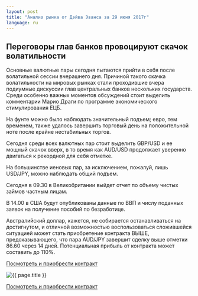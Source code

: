 ```yaml
---
layout: post
title: "Анализ рынка от Дэйва Эванса за 29 июня 2017г"
language: ru
---
```

## Переговоры глав банков провоцируют скачок волатильности

Основные валютные пары сегодня пытаются прийти в себя после волатильной сессии вчерашнего дня. Причиной такого скачка волатильности на мировых рынках стали проходившие вчера подиумные дискуссии глав центральных банков нескольких государств. Среди особенно важных моментов обсуждений стоит выделить комментарии Марио Драги по программе экономического стимулирования ЕЦБ. 

На фунте можно было наблюдать значительный подъем; евро, тем временем, также удалось завершить торговый день на положительной ноте после крайне нестабильных торгов.

Сегодня среди всех валютных пар стоит выделить GBP/USD и ее мощный скачок вверх, в то время как AUD/USD продолжает уверенно двигаться к рекордной для себя отметке.

На большинстве иеновых пар, за исключением, пожалуй, лишь USD/JPY,  можно наблюдать общий подъем.


Сегодня в 09.30 в Великобритании выйдет отчет по объему чистых займов частным лицам.

В 14.00 в США будут опубликованы данные по ВВП и числу поданных заявок на получение пособий по безработице.


Австралийский доллар, кажется, не собирается останавливаться на достигнутом, и отличной возможностью воспользоваться сложившейся ситуацией может стать приобретение контракта ВЫШЕ, предсказывающего, что пара AUD/JPY завершит сделку выше отметки 86.60 через 14 дней. Потенциальная прибыль от контракта может составить до 110%.


<a href="http://record.binary.com/_bivVDfg8lHux76XffYA0JmNd7ZgqdRLk/1/?market=forex&underlying=frxAUDJPY&formname=higherlower&duration_amount=14&duration_units=d&amount=10&amount_type=payout&expiry_type=duration&barrier=86.6&s=1&t=PZfn-W6P37PsNnxnKFWo8Z0co5lt24DG" target="_blank">Посмотреть и приобрести контракт</a>

<img src="{{ site.url }}/images/ru-29-jun-17.png" alt="{{ page.title }}"  title="{{ page.title }}">

<a href="%LINK%%?https://www.binary.com/d/trade.cgi?market=forex&underlying=frxAUDJPY&formname=higherlower&duration_amount=14&duration_units=d&amount=10&amount_type=payout&expiry_type=duration&barrier=86.6&s=1&t=PZfn-W6P37PsNnxnKFWo8Z0co5lt24DG" target="_blank">Посмотреть и приобрести контракт</a>